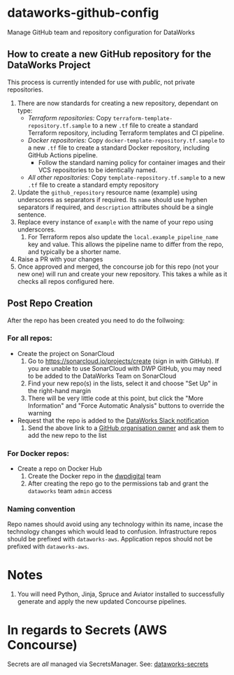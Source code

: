 # dataworks-github-config
Manage GitHub team and repository configuration for DataWorks

## How to create a new GitHub repository for the DataWorks Project

This process is currently intended for use with *public*, not private repositories.

1. There are now standards for creating a new repository, dependant on type:
   - _*Terraform repositories:*_ Copy `terraform-template-repository.tf.sample` to a new `.tf` file to create a standard Terraform repository, including Terraform templates and CI pipeline.
   - _*Docker repositories:*_ Copy `docker-template-repository.tf.sample` to a new `.tf` file to create a standard Docker repository, including GitHub Actions pipeline.  
      - Follow the standard naming policy for container images and their VCS repositories to be identically named.
   - _*All other repositories:*_ Copy `template-repository.tf.sample` to a new `.tf` file to create a standard empty repository
1. Update the `github_repository` resource name (example) using underscores as separators if required. Its `name`  should use hyphen separators if required, and `description` attributes should be a single sentence. 
1. Replace every instance of `example` with the name of your repo using underscores.
   1. For Terraform repos also update the `local.example_pipeline_name` key and value. This allows the pipeline name to differ from the repo, and typically be a shorter name.
1. Raise a PR with your changes
1. Once approved and merged, the concourse job for this repo (not your new one) will run and create your new repository. This takes a while as it checks all repos configured here.

## Post Repo Creation
After the repo has been created you need to do the follwoing:
### For all repos:
* Create the project on SonarCloud
  1. Go to https://sonarcloud.io/projects/create (sign in with GitHub).  If you are unable to use SonarCloud with DWP 
     GitHub, you may need to be added to the DataWorks Team on SonarCloud
  1. Find your new repo(s) in the lists, select it and choose "Set Up" in the right-hand margin
  1. There will be very little code at this point, but click the "More Information" and "Force Automatic Analysis" buttons to override the warning
* Request that the repo is added to the [DataWorks Slack notification](https://github.com/organizations/dwp/settings/reminders/12081)
  1. Send the above link to a [GitHub organisation owner](https://github.com/orgs/dwp/people?query=role%3Aowner) and ask them to add the new repo to the list

### For Docker repos:
* Create a repo on Docker Hub
  1. Create the Docker repo in the [dwpdigital](https://hub.docker.com/u/dwpdigital) team
  1. After creating the repo go to the permissions tab and grant the `dataworks` team `admin` access

### Naming convention
Repo names should avoid using any technology within its name, incase the technology changes which would lead to confusion.
Infrastructure repos should be prefixed with `dataworks-aws`.
Application repos should not be prefixed with `dataworks-aws`.

# Notes

1. You will need Python, Jinja, Spruce and Aviator installed to successfully generate and apply the new updated Concourse pipelines.

# In regards to Secrets (AWS Concourse)

Secrets are _all_ managed via SecretsManager. See: [dataworks-secrets](https://github.ucds.io/dip/dataworks-secrets)
